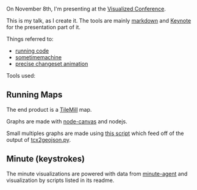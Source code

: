 On November 8th, I'm presenting at the [Visualized Conference](http://visualized.com/).

This is my talk, as I create it. The tools are mainly [markdown](http://daringfireball.net/projects/markdown/) and
[Keynote](http://www.apple.com/iwork/keynote/) for the presentation part of it.

Things referred to:

* [running code](https://github.com/tmcw/running)
* [sometimemachine](https://github.com/tmcw/sometimemachine)
* [precise changeset animation](https://gist.github.com/3983441)

Tools used:

## Running Maps

The end product is a [TileMill](http://mapbox.com/tilemill/) map.

Graphs are made with [node-canvas](https://github.com/LearnBoost/node-canvas)
and nodejs.

Small multiples graphs are made using [this script](https://github.com/tmcw/running/blob/master/smallmultiples.js)
which feed off of the output of [tcx2geojson.py](https://github.com/tmcw/running/blob/master/tcx2geojson.py).

## Minute (keystrokes)

The minute visualizations are powered with data from [minute-agent](https://github.com/tmcw/minute-agent)
and visualization by scripts listed in its readme.
